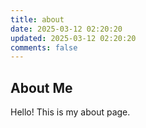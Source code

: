 ```yaml
---
title: about
date: 2025-03-12 02:20:20
updated: 2025-03-12 02:20:20
comments: false
---
```


## About Me

Hello! This is my about page.
